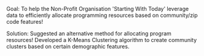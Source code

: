 Goal: To help the Non-Profit Organisation 'Starting With Today' leverage data to efficiently allocate programming resources based on community/zip code features! 

Solution: Suggested an alternative method for allocating program resources! Developed a K-Means Clustering algorithm to create community clusters based on certain demographic features.
